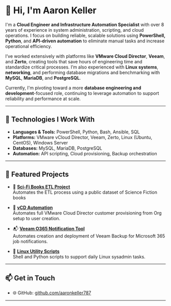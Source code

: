 # 👋 Hi, I'm Aaron Keller

I'm a **Cloud Engineer and Infrastructure Automation Specialist** with over 8 years of experience in system administration, scripting, and cloud operations. I focus on building reliable, scalable solutions using **PowerShell, Python**, and **API-driven automation** to eliminate manual tasks and increase operational efficiency.

I’ve worked extensively with platforms like **VMware Cloud Director**, **Veeam**, and **Zerto**, creating tools that save hours of engineering time and standardize critical processes. I’m also experienced with **Linux systems**, **networking**, and performing database migrations and benchmarking with **MySQL**, **MariaDB**, and **PostgreSQL**.

Currently, I'm pivoting toward a more **database engineering and development**-focused role, continuing to leverage automation to support reliability and performance at scale.

---

## 🔧 Technologies I Work With

- **Languages & Tools:** PowerShell, Python, Bash, Ansible, SQL  
- **Platforms:** VMware vCloud Director, Veeam, Zerto, Linux (Ubuntu, CentOS), Windows Server  
- **Databases:** MySQL, MariaDB, PostgreSQL  
- **Automation:** API scripting, Cloud provisioning, Backup orchestration

---

## 📌 Featured Projects

- 👾 [**Sci-Fi Books ETL Project**](https://github.com/aaronkeller787/sfBooks)   
  Automates the ETL process using a public dataset of Science Fiction books

- 🔁 [**vCD Automation**](https://github.com/aaronkeller787/vCDAutomation)  
  Automates full VMware Cloud Director customer provisioning from Org setup to user creation.

- 📬 [**Veeam O365 Notification Tool**](https://github.com/aaronkeller787/veeamAutomation)  
  Automates creation and deployment of Veeam Backup for Microsoft 365 job notifications.

- 🐧 [**Linux Utility Scripts**](https://github.com/aaronkeller787/linux_scripts)  
  Shell and Python scripts to support daily Linux sysadmin tasks.

---

## 📫 Get in Touch

- 🌐 GitHub: [github.com/aaronkeller787](https://github.com/aaronkeller787)

---
